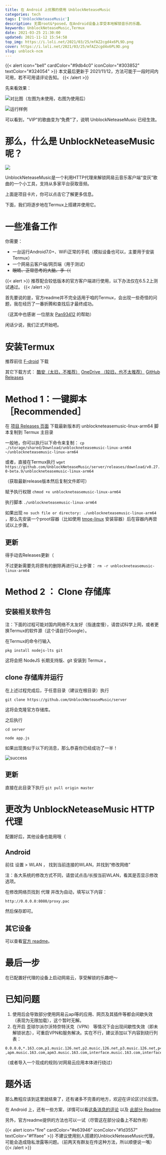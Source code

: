 ```yaml
---
title: 在 Android 上优雅的使用 UnblockNeteaseMusic
categories: tech
tags: ['UnblockNeteaseMusic']
description: 无需root&*posed，在Android设备上享受本地解锁音乐的乐趣。
keywords: UnblockNeteaseMusic,Termux
date: 2021-03-25 21:30:00
updated: 2021-11-12 15:54:58
top_img: https://i.loli.net/2021/03/25/mfAZ2cgd4x6PL9D.png
cover: https://i.loli.net/2021/03/25/mfAZ2cgd4x6PL9D.png
slug: unblock-ncm
---
```



{{< alert icon="bell" cardColor="#9db4c0" iconColor="#303852" textColor="#324054" >}}
本文最后更新于 2021/11/12，方法可能于一段时间内可用，若不可用请评论告知。
{{< /alert >}}

先来看效果：

![对比图（左图为未使用，右图为使用后）](https://cdn.jsdelivr.net/gh/Grassblock1/jsdelivr/624282_origin_Collage_20210321_191754.jpg "对比图")

![运行样例](https://obj.imgb.space/api/raw/?path=/img/unblock_ncm/Screenshot_20211112085506.webp)

可以看到，"VIP"的歌曲变为“免费”了，说明 UnblockNeteaseMusic 已经生效。

# 那么，什么是 UnblockNeteaseMusic 呢？

[![](https://github-readme-stats.vercel.app/api/pin/?username=UnblockNeteaseMusic&repo=server&show_owner=true)](https://github.com/UnblockNeteaseMusic/server)

UnblockNeteaseMusic是一个利用HTTP代理来解锁网易云音乐客户端“变灰”歌曲的一个小工具，支持从多家平台获取音频。

上面是项目卡片，你可以点击它了解更多信息。

下面，我们将逐步地在Termux上搭建并使用它。

# 一些准备工作

你需要：

- 一台运行Android7.0+、WiFi正常的手机（模拟设备也可以，主要用于安装Termux）
- 一个网易云客户端/网页端（用于测试）
- ~~眼睛、正常思考的大脑、手（（~~

{{< alert >}}
推荐配合较低版本的官方客户端进行使用，以下办法仅在6.5.2上测试通过。
{{< /alert >}}


首先要说的是，官方readme并不完全适用于咱的Termux，会出现一些奇怪的问题，我在经历了一番折腾和查找后才最终成功。

（这其中也感谢 一位朋友 [Pan93412](https://github.com/pan93412) 的帮助）

闲话少说，我们正式开始吧。

# 安装Termux

推荐前往 [F-droid](https://f-droid.org/packages/com.termux/) 下载

其它下载方式： [酷安（太旧，不推荐）](https://www.coolapk.com/apk/com.termux) [OneDrive （较旧，也不太推荐）](http://od.imgb.pp.ua/Apps/Termux_0.104.apk) [GitHub Releases](https://github.com/termux/termux-app/releases)

# Method 1：一键脚本 ［Recommended］
在 [项目 Releases 页面](https://github.com/UnblockNeteaseMusic/server/releases) 下载最新版本的 unblockneteasemusic-linux-arm64 脚本复制到 Termux 主目录

一般地，你可以执行以下命令来复制：
`cp ./storage/shared/Download/unblockneteasemusic-linux-arm64 ~/unblockneteasemusic-linux-arm64`

或者，直接在Termux执行
`wget https://github.com/UnblockNeteaseMusic/server/releases/download/v0.27.0-beta.9/unblockneteasemusic-linux-arm64`

（获取最新release版本然后复制文件即可）


赋予执行权限
`chmod +x unblockneteasemusic-linux-arm64`

执行脚本
`./unblockneteasemusic-linux-arm64`

如果出现 `no such file or directory: ./unblockneteasemusic-linux-arm64` ，那么先安装一个proot容器（比如使用 [tmoe-linux](https://github.com/2moe/tmoe-linux) 安装容器）后在容器内再尝试以上步骤。

## 更新
得手动去Releases更新（

不过更新需要先将原有的删除再进行以上步骤：
`rm -r unblockneteasemusic-linux-arm64`


# Method 2 ： Clone 存储库
## 安装相关软件包

注：下面的过程可能对国内网络不太友好（指速度慢），请尝试科学上网，或者更换Termux的软件源（这个请自行Google）。

在Termux的命令行输入

`pkg install nodejs-lts git`

这将会把 NodeJS 长期支持版、git 安装到 Termux 。

## clone 存储库并运行

在上述过程完成后，于任意目录（建议在根目录）执行

`git clone https://github.com/UnblockNeteaseMusic/server`

这将会克隆官方存储库。

之后执行

`cd server`

`node app.js`

如果出现类似于以下的消息，那么恭喜你已经成功了一半！

![success](https://i.loli.net/2021/03/25/y1MYvGRatrhpWe8.jpg "success")

## 更新
直接在此目录下执行
`git pull origin master`

# 更改为 UnblockNeteaseMusic HTTP 代理

配置好后，其他设备也能用哦（

## Android

前往 设置 > WLAN ， 找到当前连接的WLAN，并找到“修改网络”

注：各大系统的修改方式不同，请尝试点击/长按当前WLAN，看其是否显示修改选项。

在修改网络页找到 代理 并改为自动，填写以下内容：

`http://0.0.0.0:8080/proxy.pac`

然后保存即可。

## 其它设备

可以查看[官方 readme](https://github.com/UnblockNeteaseMusic/server/blob/enhanced/README.md)。

# 最后一步

在已配置好代理的设备上启动网易云，享受解锁的乐趣吧～

# 已知问题

1.  使用后会导致部分使用网易云api等的应用、网页及其插件等都会间歇失效（表现为无限加载），这个暂时无解。
2.  在开启 歪球尔派尔沃特奈特沃克（VPN） 等情况下会出现间歇性失效（即未解锁状态），可重启VPN和服务解决。实在不行，建议添加以下内容到绕行列表：

```
0.0.0.0,*.163.com,p1.music.126.net,p2.music.126.net,p3.music.126.net,p4.music.126.net,p5.music.126.net,p6.music.126.net,p7.music.126.net,p8.music.126.net,p9.music.126.net,p10.music.126.net,163yun.com,music.163.com,music.126.net,api.iplay.163.com ,apm.music.163.com,apm3.music.163.com,interface.music.163.com,interface3.music.163.com,mam.netease.com,hz.netease.com
```
（或者导入一个现成的规则/对网易云应用本体进行绕过）
# 题外话

那么教程应该到这里就结束了，还有诸多不完善的地方，欢迎在评论区讨论反馈。  

在 Android 上，还有一些方案，详情可以看[这条消息的评论](https://t.me/realGrassblock/1414)  以及 [此部分 Readme](https://github.com/nining377/dolby_beta#%E4%B8%8B%E8%BD%BD%E6%96%B9%E5%BC%8F)

另外，官方readme提供的方法也可以一试（尽管这在部分设备上不起作用）  

{{< alert icon="fire" cardColor="#e63946" iconColor="#1d3557" textColor="#f1faee" >}}
不建议使用别人搭建的UnblockNeteaseMusic代理，可能会造成隐私泄露等问题。（前两天有群友在传这种方法，所以顺便说一嘴）
{{< /alert >}}
